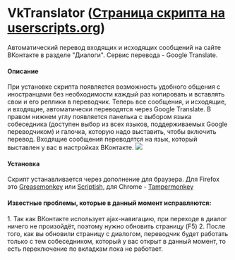 VkTranslator (<a href="http://userscripts.org/scripts/show/311768">Страница скрипта на userscripts.org</a>)
======

Автоматический перевод входящих и исходящих сообщений на сайте ВКонтакте в разделе "Диалоги". Сервис перевода - Google Translate.

<h4>Описание</h4>
При установке скрипта появляется возможность удобного общения с иностранцами без необходимости каждый раз копировать и вставлять свои и его реплики в переводчик. Теперь все сообщения, и исходящие, и входящие, автоматически переводятся через Google Translate. В правом нижнем углу появляется панелька с выбором языка собеседника (доступен выбор из всех языков, поддерживаемых Google переводчиком) и галочка, которую надо выставить, чтобы включить перевод. Входящие сообщения переводятся на язык, который выставлен у вас в настройках ВКонтакте.

<img src="https://s3.amazonaws.com/uso_ss/25141/large.png?1391368031" />


<h4>Установка</h4>
Скрипт устанавливается через дополнение для браузера. Для Firefox это <a href="https://addons.mozilla.org/ru/firefox/addon/greasemonkey/">Greasemonkey</a> или <a href="https://addons.mozilla.org/ru/firefox/addon/scriptish/">Scriptish</a>, для Chrome - <a href="https://chrome.google.com/webstore/detail/tampermonkey/dhdgffkkebhmkfjojejmpbldmpobfkfo?hl=ru">Tampermonkey</a>

<h4>Известные проблемы, которые в данный момент исправляются:</h4>
1. Так как ВКонтакте использует ajax-навигацию, при переходе в диалог ничего не произойдёт, поэтому нужно обновить страницу (F5)
2. После того, как вы обновили страницу с диалогом, переводчик будет работать только с тем собеседником, который у вас открыт в данный момент, то есть переключение по вкладкам пока не работает.
